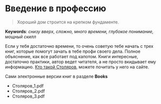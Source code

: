# Введение в профессию

> Хороший дом строится на крепком фундаменте. 

**Keywords**: *снизу вверх, сложно, много времени, глубокое понимание, мощный скилл*

Если у тебя достаточно времени, то очень советую тебе начать с трех книг, которые помогут зачать в тебе профи своего дела. Полное объяснение, как все работает под капотом. Книги интересные, достаточно практики, автор ведет читателя, а не просто вкидывает ему информацию.
[Кто такой Cтоляров](http://stolyarov.info/stolyarov.html), можете почитать у него на сайте.

Сами электронные версии книг в разделе **Books**
-  Столяров_1.pdf
-  Столяров_2.pdf
-  Столяров_3.pdf

